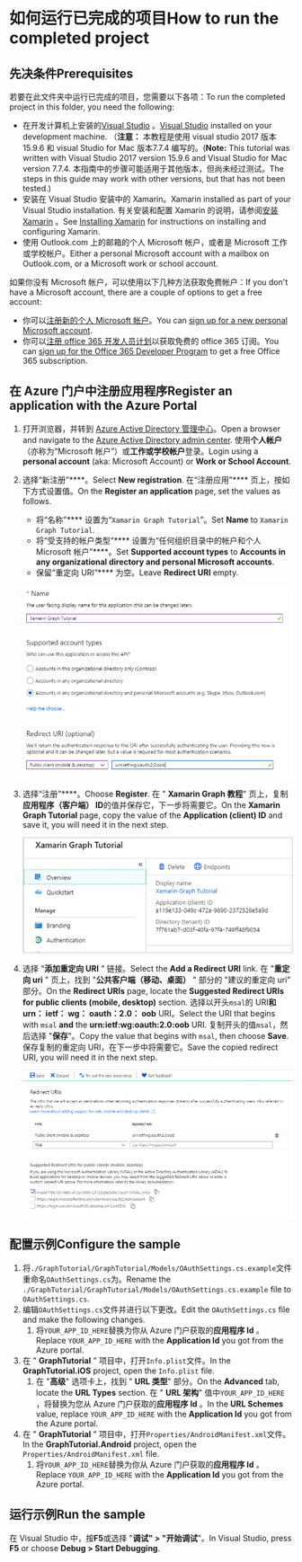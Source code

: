 # <a name="how-to-run-the-completed-project"></a><span data-ttu-id="b36fd-101">如何运行已完成的项目</span><span class="sxs-lookup"><span data-stu-id="b36fd-101">How to run the completed project</span></span>

## <a name="prerequisites"></a><span data-ttu-id="b36fd-102">先决条件</span><span class="sxs-lookup"><span data-stu-id="b36fd-102">Prerequisites</span></span>

<span data-ttu-id="b36fd-103">若要在此文件夹中运行已完成的项目，您需要以下各项：</span><span class="sxs-lookup"><span data-stu-id="b36fd-103">To run the completed project in this folder, you need the following:</span></span>

- <span data-ttu-id="b36fd-104">在开发计算机上安装的[Visual Studio](https://visualstudio.microsoft.com/vs/) 。</span><span class="sxs-lookup"><span data-stu-id="b36fd-104">[Visual Studio](https://visualstudio.microsoft.com/vs/) installed on your development machine.</span></span> <span data-ttu-id="b36fd-105">（**注意：** 本教程是使用 visual studio 2017 版本15.9.6 和 visual Studio for Mac 版本7.7.4 编写的。</span><span class="sxs-lookup"><span data-stu-id="b36fd-105">(**Note:** This tutorial was written with Visual Studio 2017 version 15.9.6 and Visual Studio for Mac version 7.7.4.</span></span> <span data-ttu-id="b36fd-106">本指南中的步骤可能适用于其他版本，但尚未经过测试。</span><span class="sxs-lookup"><span data-stu-id="b36fd-106">The steps in this guide may work with other versions, but that has not been tested.)</span></span>
- <span data-ttu-id="b36fd-107">安装在 Visual Studio 安装中的 Xamarin。</span><span class="sxs-lookup"><span data-stu-id="b36fd-107">Xamarin installed as part of your Visual Studio installation.</span></span> <span data-ttu-id="b36fd-108">有关安装和配置 Xamarin 的说明，请参阅[安装 Xamarin](https://docs.microsoft.com/xamarin/cross-platform/get-started/installation) 。</span><span class="sxs-lookup"><span data-stu-id="b36fd-108">See [Installing Xamarin](https://docs.microsoft.com/xamarin/cross-platform/get-started/installation) for instructions on installing and configuring Xamarin.</span></span>
- <span data-ttu-id="b36fd-109">使用 Outlook.com 上的邮箱的个人 Microsoft 帐户，或者是 Microsoft 工作或学校帐户。</span><span class="sxs-lookup"><span data-stu-id="b36fd-109">Either a personal Microsoft account with a mailbox on Outlook.com, or a Microsoft work or school account.</span></span>

<span data-ttu-id="b36fd-110">如果你没有 Microsoft 帐户，可以使用以下几种方法获取免费帐户：</span><span class="sxs-lookup"><span data-stu-id="b36fd-110">If you don't have a Microsoft account, there are a couple of options to get a free account:</span></span>

- <span data-ttu-id="b36fd-111">你可以[注册新的个人 Microsoft 帐户](https://signup.live.com/signup?wa=wsignin1.0&rpsnv=12&ct=1454618383&rver=6.4.6456.0&wp=MBI_SSL_SHARED&wreply=https://mail.live.com/default.aspx&id=64855&cbcxt=mai&bk=1454618383&uiflavor=web&uaid=b213a65b4fdc484382b6622b3ecaa547&mkt=E-US&lc=1033&lic=1)。</span><span class="sxs-lookup"><span data-stu-id="b36fd-111">You can [sign up for a new personal Microsoft account](https://signup.live.com/signup?wa=wsignin1.0&rpsnv=12&ct=1454618383&rver=6.4.6456.0&wp=MBI_SSL_SHARED&wreply=https://mail.live.com/default.aspx&id=64855&cbcxt=mai&bk=1454618383&uiflavor=web&uaid=b213a65b4fdc484382b6622b3ecaa547&mkt=E-US&lc=1033&lic=1).</span></span>
- <span data-ttu-id="b36fd-112">你可以[注册 office 365 开发人员计划](https://developer.microsoft.com/office/dev-program)以获取免费的 office 365 订阅。</span><span class="sxs-lookup"><span data-stu-id="b36fd-112">You can [sign up for the Office 365 Developer Program](https://developer.microsoft.com/office/dev-program) to get a free Office 365 subscription.</span></span>

## <a name="register-an-application-with-the-azure-portal"></a><span data-ttu-id="b36fd-113">在 Azure 门户中注册应用程序</span><span class="sxs-lookup"><span data-stu-id="b36fd-113">Register an application with the Azure Portal</span></span>

1. <span data-ttu-id="b36fd-114">打开浏览器，并转到 [Azure Active Directory 管理中心](https://aad.portal.azure.com)。</span><span class="sxs-lookup"><span data-stu-id="b36fd-114">Open a browser and navigate to the [Azure Active Directory admin center](https://aad.portal.azure.com).</span></span> <span data-ttu-id="b36fd-115">使用**个人帐户**（亦称为“Microsoft 帐户”）或**工作或学校帐户**登录。</span><span class="sxs-lookup"><span data-stu-id="b36fd-115">Login using a **personal account** (aka: Microsoft Account) or **Work or School Account**.</span></span>

1. <span data-ttu-id="b36fd-116">选择“新注册”\*\*\*\*。</span><span class="sxs-lookup"><span data-stu-id="b36fd-116">Select **New registration**.</span></span> <span data-ttu-id="b36fd-117">在“注册应用”\*\*\*\* 页上，按如下方式设置值。</span><span class="sxs-lookup"><span data-stu-id="b36fd-117">On the **Register an application** page, set the values as follows.</span></span>

    - <span data-ttu-id="b36fd-118">将“名称”\*\*\*\* 设置为“`Xamarin Graph Tutorial`”。</span><span class="sxs-lookup"><span data-stu-id="b36fd-118">Set **Name** to `Xamarin Graph Tutorial`.</span></span>
    - <span data-ttu-id="b36fd-119">将“受支持的帐户类型”\*\*\*\* 设置为“任何组织目录中的帐户和个人 Microsoft 帐户”\*\*\*\*。</span><span class="sxs-lookup"><span data-stu-id="b36fd-119">Set **Supported account types** to **Accounts in any organizational directory and personal Microsoft accounts**.</span></span>
    - <span data-ttu-id="b36fd-120">保留“重定向 URI”\*\*\*\* 为空。</span><span class="sxs-lookup"><span data-stu-id="b36fd-120">Leave **Redirect URI** empty.</span></span>

    !["注册应用程序" 页的屏幕截图](../../tutorial/images/aad-register-an-app.png)

1. <span data-ttu-id="b36fd-122">选择“注册”\*\*\*\*。</span><span class="sxs-lookup"><span data-stu-id="b36fd-122">Choose **Register**.</span></span> <span data-ttu-id="b36fd-123">在 " **Xamarin Graph 教程**" 页上，复制**应用程序（客户端） ID**的值并保存它，下一步将需要它。</span><span class="sxs-lookup"><span data-stu-id="b36fd-123">On the **Xamarin Graph Tutorial** page, copy the value of the **Application (client) ID** and save it, you will need it in the next step.</span></span>

    ![新应用注册的应用程序 ID 的屏幕截图](../../tutorial/images/aad-application-id.png)

1. <span data-ttu-id="b36fd-125">选择 "**添加重定向 URI** " 链接。</span><span class="sxs-lookup"><span data-stu-id="b36fd-125">Select the **Add a Redirect URI** link.</span></span> <span data-ttu-id="b36fd-126">在 "**重定向 uri** " 页上，找到 "**公共客户端（移动、桌面）** " 部分的 "建议的重定向 uri" 部分。</span><span class="sxs-lookup"><span data-stu-id="b36fd-126">On the **Redirect URIs** page, locate the **Suggested Redirect URIs for public clients (mobile, desktop)** section.</span></span> <span data-ttu-id="b36fd-127">选择以开头`msal`的 URI**和** **urn： ietf： wg： oauth：2.0： oob** URI。</span><span class="sxs-lookup"><span data-stu-id="b36fd-127">Select the URI that begins with `msal` **and** the **urn:ietf:wg:oauth:2.0:oob** URI.</span></span> <span data-ttu-id="b36fd-128">复制开头的值`msal`，然后选择 "**保存**"。</span><span class="sxs-lookup"><span data-stu-id="b36fd-128">Copy the value that begins with `msal`, then choose **Save**.</span></span> <span data-ttu-id="b36fd-129">保存复制的重定向 URI，在下一步中将需要它。</span><span class="sxs-lookup"><span data-stu-id="b36fd-129">Save the copied redirect URI, you will need it in the next step.</span></span>

    !["重定向 Uri" 页的屏幕截图](../../tutorial/images/aad-redirect-uris.png)

## <a name="configure-the-sample"></a><span data-ttu-id="b36fd-131">配置示例</span><span class="sxs-lookup"><span data-stu-id="b36fd-131">Configure the sample</span></span>

1. <span data-ttu-id="b36fd-132">将`./GraphTutorial/GraphTutorial/Models/OAuthSettings.cs.example`文件重命名`OAuthSettings.cs`为。</span><span class="sxs-lookup"><span data-stu-id="b36fd-132">Rename the `./GraphTutorial/GraphTutorial/Models/OAuthSettings.cs.example` file to `OAuthSettings.cs`.</span></span>
1. <span data-ttu-id="b36fd-133">编辑`OAuthSettings.cs`文件并进行以下更改。</span><span class="sxs-lookup"><span data-stu-id="b36fd-133">Edit the `OAuthSettings.cs` file and make the following changes.</span></span>
    1. <span data-ttu-id="b36fd-134">将`YOUR_APP_ID_HERE`替换为你从 Azure 门户获取的**应用程序 Id** 。</span><span class="sxs-lookup"><span data-stu-id="b36fd-134">Replace `YOUR_APP_ID_HERE` with the **Application Id** you got from the Azure portal.</span></span>
1. <span data-ttu-id="b36fd-135">在 " **GraphTutorial** " 项目中，打开`Info.plist`文件。</span><span class="sxs-lookup"><span data-stu-id="b36fd-135">In the **GraphTutorial.iOS** project, open the `Info.plist` file.</span></span>
    1. <span data-ttu-id="b36fd-136">在 "**高级**" 选项卡上，找到 " **URL 类型**" 部分。</span><span class="sxs-lookup"><span data-stu-id="b36fd-136">On the **Advanced** tab, locate the **URL Types** section.</span></span> <span data-ttu-id="b36fd-137">在 " **URL 架构**" 值中`YOUR_APP_ID_HERE` ，将替换为您从 Azure 门户获取的**应用程序 Id** 。</span><span class="sxs-lookup"><span data-stu-id="b36fd-137">In the **URL Schemes** value, replace `YOUR_APP_ID_HERE` with the **Application Id** you got from the Azure portal.</span></span>
1. <span data-ttu-id="b36fd-138">在 " **GraphTutorial** " 项目中，打开`Properties/AndroidManifest.xml`文件。</span><span class="sxs-lookup"><span data-stu-id="b36fd-138">In the **GraphTutorial.Android** project, open the `Properties/AndroidManifest.xml` file.</span></span>
    1. <span data-ttu-id="b36fd-139">将`YOUR_APP_ID_HERE`替换为你从 Azure 门户获取的**应用程序 Id** 。</span><span class="sxs-lookup"><span data-stu-id="b36fd-139">Replace `YOUR_APP_ID_HERE` with the **Application Id** you got from the Azure portal.</span></span>

## <a name="run-the-sample"></a><span data-ttu-id="b36fd-140">运行示例</span><span class="sxs-lookup"><span data-stu-id="b36fd-140">Run the sample</span></span>

<span data-ttu-id="b36fd-141">在 Visual Studio 中，按**F5**或选择 "**调试" > "开始调试**"。</span><span class="sxs-lookup"><span data-stu-id="b36fd-141">In Visual Studio, press **F5** or choose **Debug > Start Debugging**.</span></span>
